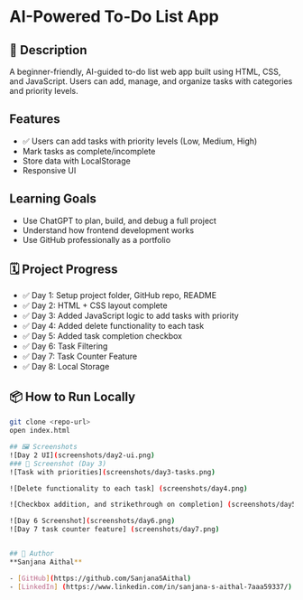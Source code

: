 # AI-Powered To-Do List App

## 🔧 Description
A beginner-friendly, AI-guided to-do list web app built using HTML, CSS, and JavaScript. Users can add, manage, and organize tasks with categories and priority levels.

##  Features
- ✅ Users can add tasks with priority levels (Low, Medium, High)
- Mark tasks as complete/incomplete
- Store data with LocalStorage
- Responsive UI

## Learning Goals
- Use ChatGPT to plan, build, and debug a full project
- Understand how frontend development works
- Use GitHub professionally as a portfolio

## 🗓️ Project Progress

- ✅ Day 1: Setup project folder, GitHub repo, README
- ✅ Day 2: HTML + CSS layout complete
- ✅ Day 3: Added JavaScript logic to add tasks with priority
- ✅ Day 4: Added delete functionality to each task
- ✅ Day 5: Added task completion checkbox
- ✅ Day 6: Task Filtering
- ✅ Day 7: Task Counter Feature
- ✅ Day 8: Local Storage 

## 📦 How to Run Locally
```bash
git clone <repo-url>
open index.html

## 🖼️ Screenshots
![Day 2 UI](screenshots/day2-ui.png)
### 📸 Screenshot (Day 3)
![Task with priorities](screenshots/day3-tasks.png)

![Delete functionality to each task] (screenshots/day4.png)

![Checkbox addition, and strikethrough on completion] (screenshots/day5.png)

![Day 6 Screenshot](screenshots/day6.png)
![Day 7 task counter feature] (screenshots/day7.png)


## 🙌 Author
**Sanjana Aithal**

- [GitHub](https://github.com/SanjanaSAithal)
- [LinkedIn] (https://www.linkedin.com/in/sanjana-s-aithal-7aaa59337/)

